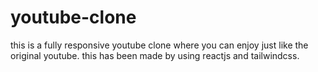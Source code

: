# youtube-clone
this is a fully responsive youtube clone where you can enjoy just like the original youtube. this has been made by using reactjs and tailwindcss.

